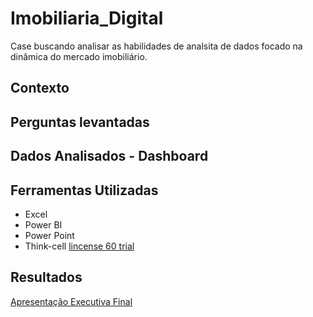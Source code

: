 # Imobiliaria_Digital
Case buscando analisar as habilidades de analsita de dados focado na dinâmica do mercado imobiliário.

## Contexto

## Perguntas levantadas


## Dados Analisados - Dashboard


## Ferramentas Utilizadas

- Excel
- Power BI
- Power Point
- Think-cell [lincense 60 trial](https://www.think-cell.com/en/product/firmlearning?utm_campaign=firmlearning-22-1483-1&utm_source=firmlearning&utm_medium=youtube&utm_content=&utm_id=firmlearning-22-1483)

## Resultados


[Apresentação Executiva Final](out/Imobiliaria_Digital.pdf)
